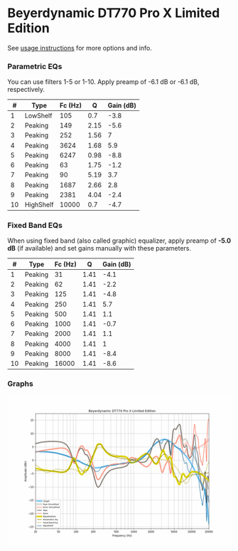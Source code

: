 # Beyerdynamic DT770 Pro X Limited Edition
See [usage instructions](https://github.com/jaakkopasanen/AutoEq#usage) for more options and info.

### Parametric EQs
You can use filters 1-5 or 1-10. Apply preamp of -6.1 dB or -6.1 dB, respectively.

|   # | Type      |   Fc (Hz) |    Q |   Gain (dB) |
|-----|-----------|-----------|------|-------------|
|   1 | LowShelf  |       105 | 0.7  |        -3.8 |
|   2 | Peaking   |       149 | 2.15 |        -5.6 |
|   3 | Peaking   |       252 | 1.56 |         7   |
|   4 | Peaking   |      3624 | 1.68 |         5.9 |
|   5 | Peaking   |      6247 | 0.98 |        -8.8 |
|   6 | Peaking   |        63 | 1.75 |        -1.2 |
|   7 | Peaking   |        90 | 5.19 |         3.7 |
|   8 | Peaking   |      1687 | 2.66 |         2.8 |
|   9 | Peaking   |      2381 | 4.04 |        -2.4 |
|  10 | HighShelf |     10000 | 0.7  |        -4.7 |

### Fixed Band EQs
When using fixed band (also called graphic) equalizer, apply preamp of **-5.0 dB** (if available) and set gains manually with these parameters.

|   # | Type    |   Fc (Hz) |    Q |   Gain (dB) |
|-----|---------|-----------|------|-------------|
|   1 | Peaking |        31 | 1.41 |        -4.1 |
|   2 | Peaking |        62 | 1.41 |        -2.2 |
|   3 | Peaking |       125 | 1.41 |        -4.8 |
|   4 | Peaking |       250 | 1.41 |         5.7 |
|   5 | Peaking |       500 | 1.41 |         1.1 |
|   6 | Peaking |      1000 | 1.41 |        -0.7 |
|   7 | Peaking |      2000 | 1.41 |         1.1 |
|   8 | Peaking |      4000 | 1.41 |         1   |
|   9 | Peaking |      8000 | 1.41 |        -8.4 |
|  10 | Peaking |     16000 | 1.41 |        -8.6 |

### Graphs
![](./Beyerdynamic%20DT770%20Pro%20X%20Limited%20Edition.png)
